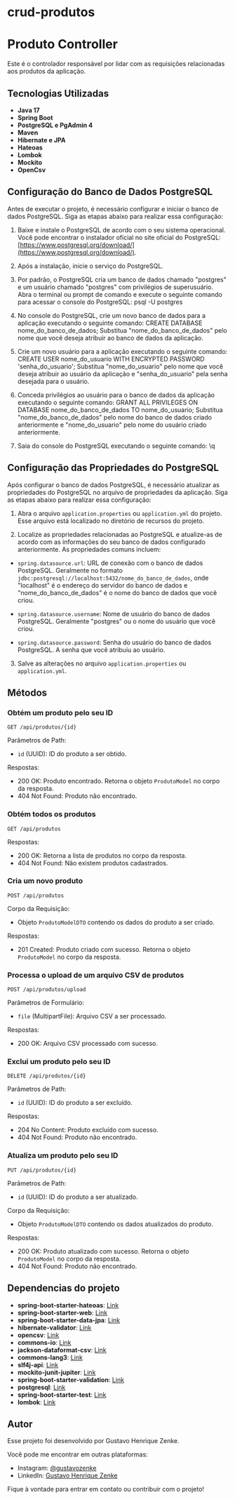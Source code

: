 # crud-produtos

# Produto Controller

Este é o controlador responsável por lidar com as requisições relacionadas aos produtos da aplicação.

## Tecnologias Utilizadas

- **Java 17**
- **Spring Boot**
- **PostgreSQL e PgAdmin 4**
- **Maven**
- **Hibernate e JPA**
- **Hateoas**
- **Lombok**
- **Mockito**
- **OpenCsv**

## Configuração do Banco de Dados PostgreSQL

Antes de executar o projeto, é necessário configurar e iniciar o banco de dados PostgreSQL. Siga as etapas abaixo para realizar essa configuração:

1. Baixe e instale o PostgreSQL de acordo com o seu sistema operacional. Você pode encontrar o instalador oficial no site oficial do PostgreSQL: [https://www.postgresql.org/download/](https://www.postgresql.org/download/).

2. Após a instalação, inicie o serviço do PostgreSQL.

3. Por padrão, o PostgreSQL cria um banco de dados chamado "postgres" e um usuário chamado "postgres" com privilégios de superusuário. Abra o terminal ou prompt de comando e execute o seguinte comando para acessar o console do PostgreSQL: psql -U postgres

4. No console do PostgreSQL, crie um novo banco de dados para a aplicação executando o seguinte comando: CREATE DATABASE nome_do_banco_de_dados;
Substitua "nome_do_banco_de_dados" pelo nome que você deseja atribuir ao banco de dados da aplicação.

5. Crie um novo usuário para a aplicação executando o seguinte comando: CREATE USER nome_do_usuario WITH ENCRYPTED PASSWORD 'senha_do_usuario'; Substitua "nome_do_usuario" pelo nome que você deseja atribuir ao usuário da aplicação e "senha_do_usuario" pela senha desejada para o usuário.

6. Conceda privilégios ao usuário para o banco de dados da aplicação executando o seguinte comando: GRANT ALL PRIVILEGES ON DATABASE nome_do_banco_de_dados TO nome_do_usuario; Substitua "nome_do_banco_de_dados" pelo nome do banco de dados criado anteriormente e "nome_do_usuario" pelo nome do usuário criado anteriormente.

7. Saia do console do PostgreSQL executando o seguinte comando: \q


## Configuração das Propriedades do PostgreSQL

Após configurar o banco de dados PostgreSQL, é necessário atualizar as propriedades do PostgreSQL no arquivo de propriedades da aplicação. Siga as etapas abaixo para realizar essa configuração:

1. Abra o arquivo `application.properties` ou `application.yml` do projeto. Esse arquivo está localizado no diretório de recursos do projeto.

2. Localize as propriedades relacionadas ao PostgreSQL e atualize-as de acordo com as informações do seu banco de dados configurado anteriormente. As propriedades comuns incluem:

- `spring.datasource.url`: URL de conexão com o banco de dados PostgreSQL. Geralmente no formato `jdbc:postgresql://localhost:5432/nome_do_banco_de_dados`, onde "localhost" é o endereço do servidor do banco de dados e "nome_do_banco_de_dados" é o nome do banco de dados que você criou.

- `spring.datasource.username`: Nome de usuário do banco de dados PostgreSQL. Geralmente "postgres" ou o nome do usuário que você criou.

- `spring.datasource.password`: Senha do usuário do banco de dados PostgreSQL. A senha que você atribuiu ao usuário.

3. Salve as alterações no arquivo `application.properties` ou `application.yml`.

## Métodos

### Obtém um produto pelo seu ID

`GET /api/produtos/{id}`

Parâmetros de Path:
- `id` (UUID): ID do produto a ser obtido.

Respostas:
- 200 OK: Produto encontrado. Retorna o objeto `ProdutoModel` no corpo da resposta.
- 404 Not Found: Produto não encontrado.

### Obtém todos os produtos

`GET /api/produtos`

Respostas:
- 200 OK: Retorna a lista de produtos no corpo da resposta.
- 404 Not Found: Não existem produtos cadastrados.

### Cria um novo produto

`POST /api/produtos`

Corpo da Requisição:
- Objeto `ProdutoModelDTO` contendo os dados do produto a ser criado.

Respostas:
- 201 Created: Produto criado com sucesso. Retorna o objeto `ProdutoModel` no corpo da resposta.

### Processa o upload de um arquivo CSV de produtos

`POST /api/produtos/upload`

Parâmetros de Formulário:
- `file` (MultipartFile): Arquivo CSV a ser processado.

Respostas:
- 200 OK: Arquivo CSV processado com sucesso.

### Exclui um produto pelo seu ID

`DELETE /api/produtos/{id}`

Parâmetros de Path:
- `id` (UUID): ID do produto a ser excluído.

Respostas:
- 204 No Content: Produto excluído com sucesso.
- 404 Not Found: Produto não encontrado.

### Atualiza um produto pelo seu ID

`PUT /api/produtos/{id}`

Parâmetros de Path:
- `id` (UUID): ID do produto a ser atualizado.

Corpo da Requisição:
- Objeto `ProdutoModelDTO` contendo os dados atualizados do produto.

Respostas:
- 200 OK: Produto atualizado com sucesso. Retorna o objeto `ProdutoModel` no corpo da resposta.
- 404 Not Found: Produto não encontrado.

##  Dependencias do projeto

- **spring-boot-starter-hateoas**: [Link](https://mvnrepository.com/artifact/org.springframework.boot/spring-boot-starter-hateoas)
- **spring-boot-starter-web**: [Link](https://mvnrepository.com/artifact/org.springframework.boot/spring-boot-starter-web)
- **spring-boot-starter-data-jpa**: [Link](https://mvnrepository.com/artifact/org.springframework.boot/spring-boot-starter-data-jpa)
- **hibernate-validator**: [Link](https://mvnrepository.com/artifact/org.hibernate/hibernate-validator)
- **opencsv**: [Link](https://mvnrepository.com/artifact/com.opencsv/opencsv)
- **commons-io**: [Link](https://mvnrepository.com/artifact/org.apache.commons/commons-io)
- **jackson-dataformat-csv**: [Link](https://mvnrepository.com/artifact/com.fasterxml.jackson.dataformat/jackson-dataformat-csv)
- **commons-lang3**: [Link](https://mvnrepository.com/artifact/org.apache.commons/commons-lang3)
- **slf4j-api**: [Link](https://mvnrepository.com/artifact/org.slf4j/slf4j-api)
- **mockito-junit-jupiter**: [Link](https://mvnrepository.com/artifact/org.mockito/mockito-junit-jupiter)
- **spring-boot-starter-validation**: [Link](https://mvnrepository.com/artifact/org.springframework.boot/spring-boot-starter-validation)
- **postgresql**: [Link](https://mvnrepository.com/artifact/org.postgresql/postgresql)
- **spring-boot-starter-test**: [Link](https://mvnrepository.com/artifact/org.springframework.boot/spring-boot-starter-test)
- **lombok**: [Link](https://mvnrepository.com/artifact/org.projectlombok/lombok)

## Autor

Esse projeto foi desenvolvido por Gustavo Henrique Zenke.

Você pode me encontrar em outras plataformas:

- Instagram: [@gustavozenke](https://www.instagram.com/gustavozenke/)
- LinkedIn: [Gustavo Henrique Zenke](https://linkedin.com/in/gustavo-henrique-zenke) 

Fique à vontade para entrar em contato ou contribuir com o projeto!
